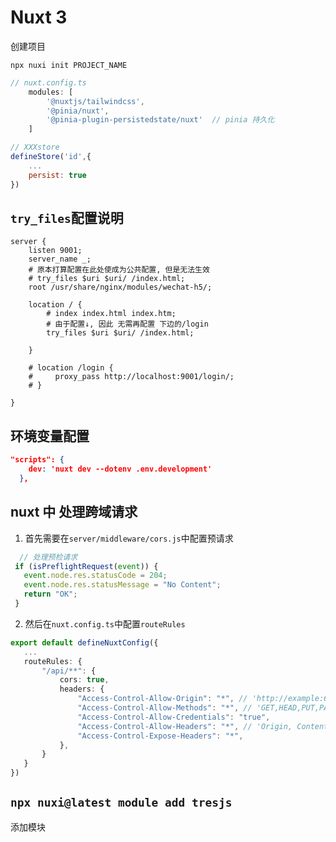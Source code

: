 # Nuxt 3

创建项目
```shell
npx nuxi init PROJECT_NAME
```


``` javascript
// nuxt.config.ts
    modules: [
        '@nuxtjs/tailwindcss',
        '@pinia/nuxt',
        '@pinia-plugin-persistedstate/nuxt'  // pinia 持久化
    ]

// XXXstore
defineStore('id',{
    ...
    persist: true
})

```

## `try_files`配置说明
```nginx
server {
    listen 9001;
    server_name _;
    # 原本打算配置在此处使成为公共配置, 但是无法生效
    # try_files $uri $uri/ /index.html;
    root /usr/share/nginx/modules/wechat-h5/;

    location / {
        # index index.html index.htm;
        # 由于配置↓, 因此 无需再配置 下边的/login
        try_files $uri $uri/ /index.html;

    }

    # location /login {
    #     proxy_pass http://localhost:9001/login/;
    # }

}
```

## 环境变量配置

```json
"scripts": {
    dev: 'nuxt dev --dotenv .env.development'
  },
```

## nuxt 中 处理跨域请求

 1. 首先需要在`server/middleware/cors.js`中配置预请求

 ```ts
   // 处理预检请求
  if (isPreflightRequest(event)) {
    event.node.res.statusCode = 204;
    event.node.res.statusMessage = "No Content";
    return "OK";
  }
 ```


 2. 然后在`nuxt.config.ts`中配置`routeRules`

 ```ts
 export default defineNuxtConfig({
    ...
    routeRules: {
        "/api/**": {
            cors: true,
            headers: {
                "Access-Control-Allow-Origin": "*", // 'http://example:6006', has to be set to the requesting domain that you want to send the credentials back to
                "Access-Control-Allow-Methods": "*", // 'GET,HEAD,PUT,PATCH,POST,DELETE,OPTIONS'
                "Access-Control-Allow-Credentials": "true",
                "Access-Control-Allow-Headers": "*", // 'Origin, Content-Type, Accept, Authorization, X-Requested-With'
                "Access-Control-Expose-Headers": "*",
            },
        }
    }
 })
 ```

 ## `npx nuxi@latest module add tresjs`

 添加模块